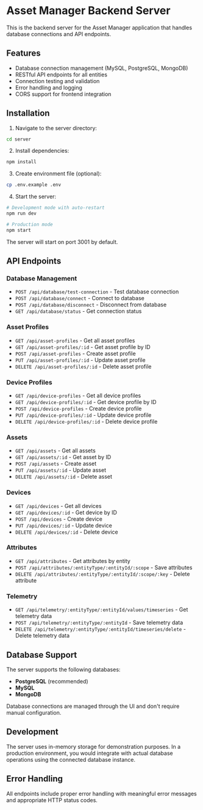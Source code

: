 # Asset Manager Backend Server

This is the backend server for the Asset Manager application that handles database connections and API endpoints.

## Features

- Database connection management (MySQL, PostgreSQL, MongoDB)
- RESTful API endpoints for all entities
- Connection testing and validation
- Error handling and logging
- CORS support for frontend integration

## Installation

1. Navigate to the server directory:
```bash
cd server
```

2. Install dependencies:
```bash
npm install
```

3. Create environment file (optional):
```bash
cp .env.example .env
```

4. Start the server:
```bash
# Development mode with auto-restart
npm run dev

# Production mode
npm start
```

The server will start on port 3001 by default.

## API Endpoints

### Database Management
- `POST /api/database/test-connection` - Test database connection
- `POST /api/database/connect` - Connect to database
- `POST /api/database/disconnect` - Disconnect from database
- `GET /api/database/status` - Get connection status

### Asset Profiles
- `GET /api/asset-profiles` - Get all asset profiles
- `GET /api/asset-profiles/:id` - Get asset profile by ID
- `POST /api/asset-profiles` - Create asset profile
- `PUT /api/asset-profiles/:id` - Update asset profile
- `DELETE /api/asset-profiles/:id` - Delete asset profile

### Device Profiles
- `GET /api/device-profiles` - Get all device profiles
- `GET /api/device-profiles/:id` - Get device profile by ID
- `POST /api/device-profiles` - Create device profile
- `PUT /api/device-profiles/:id` - Update device profile
- `DELETE /api/device-profiles/:id` - Delete device profile

### Assets
- `GET /api/assets` - Get all assets
- `GET /api/assets/:id` - Get asset by ID
- `POST /api/assets` - Create asset
- `PUT /api/assets/:id` - Update asset
- `DELETE /api/assets/:id` - Delete asset

### Devices
- `GET /api/devices` - Get all devices
- `GET /api/devices/:id` - Get device by ID
- `POST /api/devices` - Create device
- `PUT /api/devices/:id` - Update device
- `DELETE /api/devices/:id` - Delete device

### Attributes
- `GET /api/attributes` - Get attributes by entity
- `POST /api/attributes/:entityType/:entityId/:scope` - Save attributes
- `DELETE /api/attributes/:entityType/:entityId/:scope/:key` - Delete attribute

### Telemetry
- `GET /api/telemetry/:entityType/:entityId/values/timeseries` - Get telemetry data
- `POST /api/telemetry/:entityType/:entityId` - Save telemetry data
- `DELETE /api/telemetry/:entityType/:entityId/timeseries/delete` - Delete telemetry data

## Database Support

The server supports the following databases:
- **PostgreSQL** (recommended)
- **MySQL**
- **MongoDB**

Database connections are managed through the UI and don't require manual configuration.

## Development

The server uses in-memory storage for demonstration purposes. In a production environment, you would integrate with actual database operations using the connected database instance.

## Error Handling

All endpoints include proper error handling with meaningful error messages and appropriate HTTP status codes.